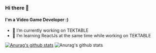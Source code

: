 ### Hi there 👋

#### I'm a Video Game Developer :)

- 🔭 I’m currently working on TEKTABLE
- 🌱 I’m learning ReactJs at the same time while working on TEKTABLE

[![Anurag's github stats](https://github-readme-stats.vercel.app/api?username=m7d2)](https://github.com/anuraghazra/github-readme-stats)
![Anurag's github stats](https://github-readme-stats.vercel.app/api?username=m7d2&show_icons=true&theme=radical)
